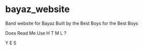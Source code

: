 # bayaz_website
Band website for Bayaz
Built by the Best Boys for the Best Boys

<p>Does  Read  Me  Use  H T M L ?</p>

<p>Y E S</p>